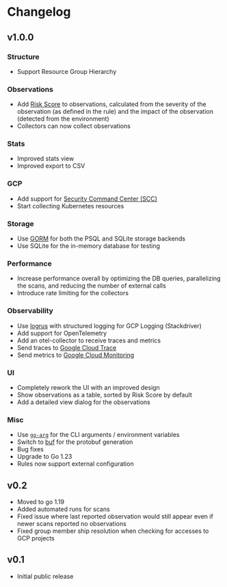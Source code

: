 # Changelog

## v1.0.0

### Structure

- Support Resource Group Hierarchy

### Observations

- Add [Risk Score](docs/RISK_SCORE.md) to observations, calculated from the severity of the observation (as defined in the rule) and the impact of the observation (detected from the environment)
- Collectors can now collect observations

### Stats

- Improved stats view
- Improved export to CSV

### GCP

- Add support for [Security Command Center (SCC)](https://cloud.google.com/security-command-center/docs/concepts-security-command-center-overview)
- Start collecting Kubernetes resources

### Storage

- Use [GORM](https://gorm.io/) for both the PSQL and SQLite storage backends
- Use SQLite for the in-memory database for testing

### Performance

- Increase performance overall by optimizing the DB queries, parallelizing the scans, and reducing the number of external calls
- Introduce rate limiting for the collectors

### Observability

- Use [logrus](https://github.com/sirupsen/logrus) with structured logging for GCP Logging (Stackdriver)
- Add support for OpenTelemetry
 - Add an otel-collector to receive traces and metrics
 - Send traces to [Google Cloud Trace](https://cloud.google.com/trace)
 - Send metrics to [Google Cloud Monitoring](https://cloud.google.com/monitoring)

### UI

- Completely rework the UI with an improved design
- Show observations as a table, sorted by Risk Score by default
- Add a detailed view dialog for the observations

### Misc

- Use [`go-arg`](https://github.com/alexflint/go-arg) for the CLI arguments / environment variables
- Switch to [buf](https://buf.build/) for the protobuf generation
- Bug fixes
- Upgrade to Go 1.23
- Rules now support external configuration

## v0.2

- Moved to go 1.19 
- Added automated runs for scans 
- Fixed issue where last reported observation would still appear even if newer scans reported no observations 
- Fixed group member ship resolution when checking for accesses to GCP projects

## v0.1

- Initial public release
